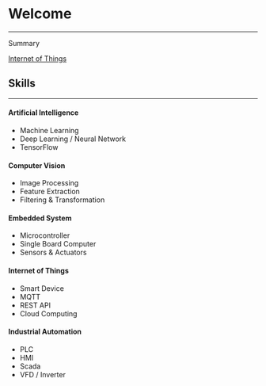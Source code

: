 # Welcome

---

Summary

[Internet of Things](/iot)

## Skills
---
<!--
<table border="0">
 <tr valign="top">
    <td>
	<h4>Artificial Intelligence</h4>
	<ul>
	<li>Machine Learning</li>
	<li>Deep Learning / Neural Network</li>
	<li>TensorFlow</li>
	</ul>
	</td>
    <td>
	<h4>Internet of Things</h4>
	<ul>
	<li>Smart Device</li>
	<li>MQTT</li>
	<li>REST API</li>
	<li>Cloud Computing</li>
	</ul>
	</td>
 </tr>
 <tr valign="top">
    <td>
	<h4>Computer Vision</h4>
	<ul>
	<li>Image Processing</li>
	<li>Feature Extraction</li>
	<li>Filtering & Transformation</li>
	</ul>
	</td>
    <td>
	<h4>Embedded System</h4>
	<ul>
	<li>Microcontroller</li>
	<li>Single Board Computer</li>
	<li>Sensors & Actuators</li>
	</ul>
	</td>
 </tr>
 <tr valign="top">
    <td>
	<h4>Industrial Automation</h4>
	<ul>
	<li>PLC</li>
	<li>HMI</li>
	<li>Scada</li>
	<li>VFD / Inverter</li>
	</ul>
	</td>
	<td>
	</td>
 </tr>
</table>
-->

#### Artificial Intelligence
* Machine Learning
* Deep Learning / Neural Network
* TensorFlow

#### Computer Vision
* Image Processing
* Feature Extraction
* Filtering & Transformation

#### Embedded System
* Microcontroller
* Single Board Computer
* Sensors & Actuators

#### Internet of Things
* Smart Device
* MQTT
* REST API
* Cloud Computing

#### Industrial Automation
* PLC
* HMI
* Scada
* VFD / Inverter
